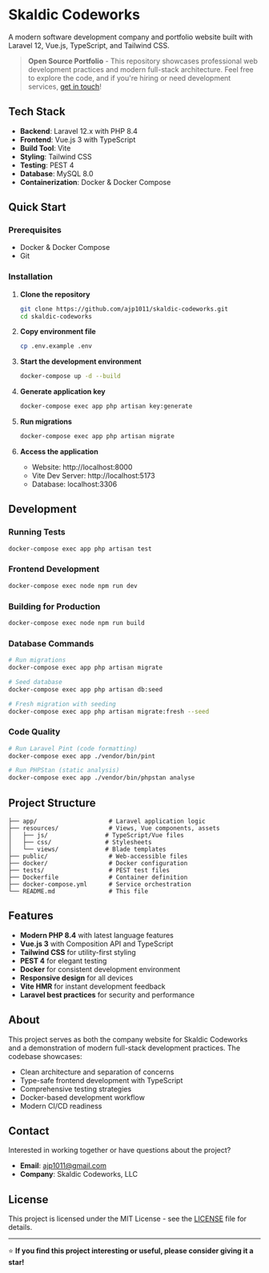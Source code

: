 # Skaldic Codeworks

A modern software development company and portfolio website built with Laravel 12, Vue.js, TypeScript, and Tailwind CSS.

> **Open Source Portfolio** - This repository showcases professional web development practices and modern full-stack architecture. Feel free to explore the code, and if you're hiring or need development services, [get in touch](mailto:ajp1011@gmail.com)!

## Tech Stack

- **Backend**: Laravel 12.x with PHP 8.4
- **Frontend**: Vue.js 3 with TypeScript
- **Build Tool**: Vite
- **Styling**: Tailwind CSS
- **Testing**: PEST 4
- **Database**: MySQL 8.0
- **Containerization**: Docker & Docker Compose

## Quick Start

### Prerequisites
- Docker & Docker Compose
- Git

### Installation

1. **Clone the repository**
   ```bash
   git clone https://github.com/ajp1011/skaldic-codeworks.git
   cd skaldic-codeworks
   ```

2. **Copy environment file**
   ```bash
   cp .env.example .env
   ```

3. **Start the development environment**
   ```bash
   docker-compose up -d --build
   ```

4. **Generate application key**
   ```bash
   docker-compose exec app php artisan key:generate
   ```

5. **Run migrations**
   ```bash
   docker-compose exec app php artisan migrate
   ```

6. **Access the application**
   - Website: http://localhost:8000
   - Vite Dev Server: http://localhost:5173
   - Database: localhost:3306

## Development

### Running Tests
```bash
docker-compose exec app php artisan test
```

### Frontend Development
```bash
docker-compose exec node npm run dev
```

### Building for Production
```bash
docker-compose exec node npm run build
```

### Database Commands
```bash
# Run migrations
docker-compose exec app php artisan migrate

# Seed database
docker-compose exec app php artisan db:seed

# Fresh migration with seeding
docker-compose exec app php artisan migrate:fresh --seed
```

### Code Quality
```bash
# Run Laravel Pint (code formatting)
docker-compose exec app ./vendor/bin/pint

# Run PHPStan (static analysis)
docker-compose exec app ./vendor/bin/phpstan analyse
```

## Project Structure

```
├── app/                    # Laravel application logic
├── resources/              # Views, Vue components, assets
│   ├── js/                # TypeScript/Vue files
│   ├── css/               # Stylesheets
│   └── views/             # Blade templates
├── public/                 # Web-accessible files
├── docker/                 # Docker configuration
├── tests/                  # PEST test files
├── Dockerfile              # Container definition
├── docker-compose.yml      # Service orchestration
└── README.md               # This file
```

## Features

- **Modern PHP 8.4** with latest language features
- **Vue.js 3** with Composition API and TypeScript
- **Tailwind CSS** for utility-first styling
- **PEST 4** for elegant testing
- **Docker** for consistent development environment
- **Responsive design** for all devices
- **Vite HMR** for instant development feedback
- **Laravel best practices** for security and performance

## About

This project serves as both the company website for Skaldic Codeworks and a demonstration of modern full-stack development practices. The codebase showcases:

- Clean architecture and separation of concerns
- Type-safe frontend development with TypeScript
- Comprehensive testing strategies
- Docker-based development workflow
- Modern CI/CD readiness

## Contact

Interested in working together or have questions about the project?

- **Email**: ajp1011@gmail.com
- **Company**: Skaldic Codeworks, LLC

## License

This project is licensed under the MIT License - see the [LICENSE](LICENSE) file for details.

---

⭐ **If you find this project interesting or useful, please consider giving it a star!**
